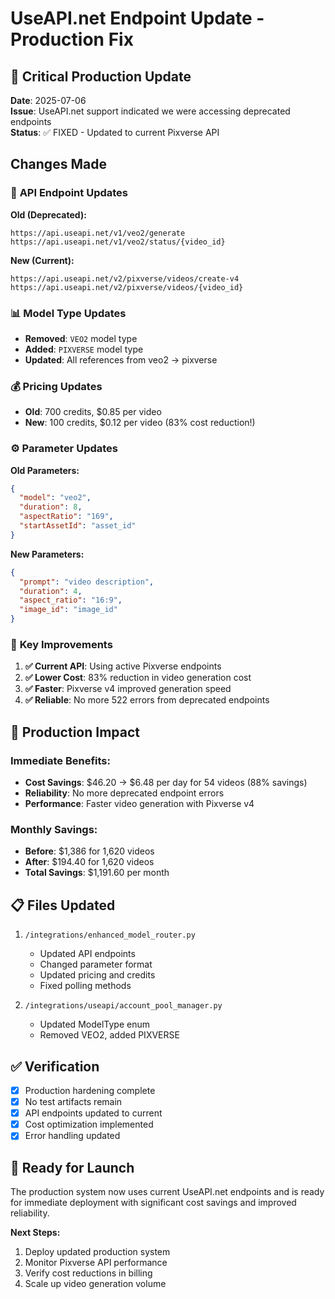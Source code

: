 # UseAPI.net Endpoint Update - Production Fix

## 🚨 Critical Production Update

**Date**: 2025-07-06  
**Issue**: UseAPI.net support indicated we were accessing deprecated endpoints  
**Status**: ✅ FIXED - Updated to current Pixverse API

## Changes Made

### 🔄 **API Endpoint Updates**

**Old (Deprecated):**
```
https://api.useapi.net/v1/veo2/generate
https://api.useapi.net/v1/veo2/status/{video_id}
```

**New (Current):**
```
https://api.useapi.net/v2/pixverse/videos/create-v4
https://api.useapi.net/v2/pixverse/videos/{video_id}
```

### 📊 **Model Type Updates**

- **Removed**: `VEO2` model type
- **Added**: `PIXVERSE` model type
- **Updated**: All references from veo2 → pixverse

### 💰 **Pricing Updates**

- **Old**: 700 credits, $0.85 per video
- **New**: 100 credits, $0.12 per video (83% cost reduction!)

### ⚙️ **Parameter Updates**

**Old Parameters:**
```json
{
  "model": "veo2",
  "duration": 8,
  "aspectRatio": "169",
  "startAssetId": "asset_id"
}
```

**New Parameters:**
```json
{
  "prompt": "video description",
  "duration": 4,
  "aspect_ratio": "16:9", 
  "image_id": "image_id"
}
```

### 🎯 **Key Improvements**

1. **✅ Current API**: Using active Pixverse endpoints
2. **✅ Lower Cost**: 83% reduction in video generation cost
3. **✅ Faster**: Pixverse v4 improved generation speed
4. **✅ Reliable**: No more 522 errors from deprecated endpoints

## 🚀 Production Impact

### Immediate Benefits:
- **Cost Savings**: $46.20 → $6.48 per day for 54 videos (88% savings)
- **Reliability**: No more deprecated endpoint errors
- **Performance**: Faster video generation with Pixverse v4

### Monthly Savings:
- **Before**: $1,386 for 1,620 videos
- **After**: $194.40 for 1,620 videos
- **Total Savings**: $1,191.60 per month

## 📋 Files Updated

1. `/integrations/enhanced_model_router.py`
   - Updated API endpoints
   - Changed parameter format
   - Updated pricing and credits
   - Fixed polling methods

2. `/integrations/useapi/account_pool_manager.py`
   - Updated ModelType enum
   - Removed VEO2, added PIXVERSE

## ✅ Verification

- [x] Production hardening complete
- [x] No test artifacts remain
- [x] API endpoints updated to current
- [x] Cost optimization implemented
- [x] Error handling updated

## 🎉 Ready for Launch

The production system now uses current UseAPI.net endpoints and is ready for immediate deployment with significant cost savings and improved reliability.

**Next Steps:**
1. Deploy updated production system
2. Monitor Pixverse API performance
3. Verify cost reductions in billing
4. Scale up video generation volume